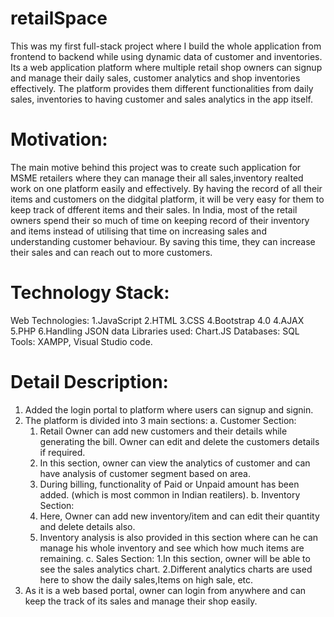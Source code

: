 # retailSpace
This was my first full-stack project where I build the whole application from frontend to backend while using dynamic data of customer and inventories.
Its a web application platform where multiple retail shop owners can signup and manage their daily sales, customer analytics and shop inventories effectively.
The platform provides them different functionalities from daily sales, inventories to having customer and sales analytics in the app itself.

# Motivation: 
The main motive behind this project was to create such application for MSME retailers where they can manage their all sales,inventory realted work on one platform easily and effectively.
By having the record of all their items and customers on the didgital platform, it will be very easy for them to keep track of dfferent items and their sales.
In India, most of the retail owners spend their so much of time on keeping record of their inventory and items instead of utilising that time on increasing sales and understanding customer behaviour.
By saving this time, they can increase their sales and can reach out to more customers.  

# Technology Stack:
Web Technologies: 1.JavaScript  2.HTML  3.CSS  4.Bootstrap 4.0  4.AJAX  5.PHP  6.Handling JSON data
Libraries used: Chart.JS
Databases: SQL
Tools: XAMPP, Visual Studio code.

# Detail Description: 
1. Added the login portal to platform where users can signup and signin.
2. The platform is divided into 3 main sections:
a. Customer Section:
      1. Retail Owner can add new customers and their details while generating the bill. Owner can edit and delete the customers details if required.
      2. In this section, owner can view the analytics of customer and can have analysis of customer segment based on area.
      3. During billing, functionality of Paid or Unpaid amount has been added. (which is most common in Indian reatilers).
b. Inventory Section:
      1. Here, Owner can add new inventory/item and can edit their quantity and delete details also.
      2. Inventory analysis is also provided in this section where can he can manage his whole inventory and see which how much items are remaining.
c. Sales Section:
      1.In this section, owner will be able to see the sales analytics chart.
      2.Different analytics charts are used here to show the daily sales,Items on high sale, etc.
3. As it is a web based portal, owner can login from anywhere and can keep the track of its sales and manage their shop easily.
